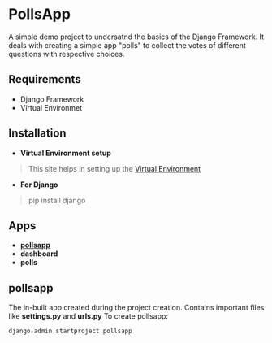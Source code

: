 # PollsApp
A simple demo project to undersatnd the basics of the Django Framework. It deals with creating a simple app "polls" to collect the votes of different questions with respective choices.
## Requirements
- Django Framework
- Virtual Environmet
## Installation
- **Virtual Environment setup**
> This site helps in setting up the [Virtual Environment](https://www.geeksforgeeks.org/creating-python-virtual-environment-windows-linux/)
- **For Django**
> pip install django
## Apps
- **[pollsapp](https://github.com/srinivas175/pollsapp/blob/master/README.md#pollsapp-1)**
- **dashboard**
- **polls**
## pollsapp
The in-built app created during the project creation. Contains important files like **settings.py** and **urls.py** 
To create pollsapp:
```python
django-admin startproject pollsapp
```
